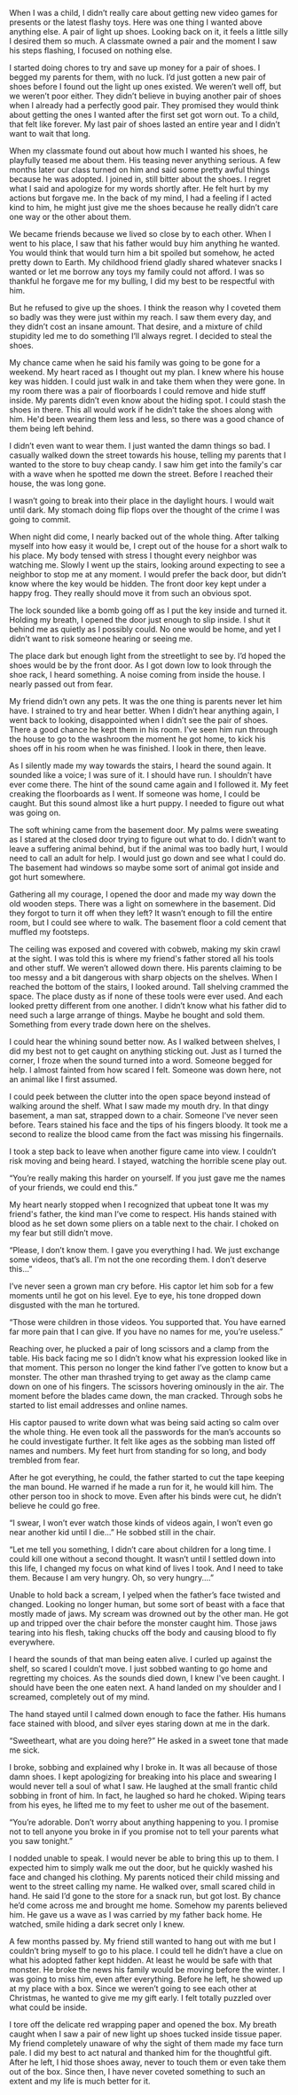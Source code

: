 When I was a child, I didn’t really care about getting new video games for presents or the latest flashy toys. Here was one thing I wanted above anything else. A pair of light up shoes. Looking back on it, it feels a little silly I desired them so much. A classmate owned a pair and the moment I saw his steps flashing, I focused on nothing else. 

I started doing chores to try and save up money for a pair of shoes. I begged my parents for them, with no luck. I’d just gotten a new pair of shoes before I found out the light up ones existed. We weren’t well off, but we weren’t poor either. They didn’t believe in buying another pair of shoes when I already had a perfectly good pair. They promised they would think about getting the ones I wanted after the first set got worn out. To a child, that felt like forever. My last pair of shoes lasted an entire year and I didn’t want to wait that long. 

When my classmate found out about how much I wanted his shoes, he playfully teased me about them. His teasing never anything serious. A few months later our class turned on him and said some pretty awful things because he was adopted. I joined in, still bitter about the shoes. I regret what I said and apologize for my words shortly after. He felt hurt by my actions but forgave me. In the back of my mind, I had a feeling if I acted kind to him, he might just give me the shoes because he really didn’t care one way or the other about them. 

We became friends because we lived so close by to each other. When I went to his place, I saw that his father would buy him anything he wanted. You would think that would turn him a bit spoiled but somehow, he acted pretty down to Earth. My childhood friend gladly shared whatever snacks I wanted or let me borrow any toys my family could not afford. I was so thankful he forgave me for my bulling, I did my best to be respectful with him. 

But he refused to give up the shoes. I think the reason why I coveted them so badly was they were just within my reach. I saw them every day, and they didn’t cost an insane amount. That desire, and a mixture of child stupidity led me to do something I’ll always regret. I decided to steal the shoes. 

My chance came when he said his family was going to be gone for a weekend. My heart raced as I thought out my plan. I knew where his house key was hidden. I could just walk in and take them when they were gone. In my room there was a pair of floorboards I could remove and hide stuff inside. My parents didn’t even know about the hiding spot. I could stash the shoes in there. This all would work if he didn’t take the shoes along with him. He'd been wearing them less and less, so there was a good chance of them being left behind. 

I didn’t even want to wear them. I just wanted the damn things so bad. I casually walked down the street towards his house, telling my parents that I wanted to the store to buy cheap candy. I saw him get into the family's car with a wave when he spotted me down the street. Before I reached their house, the was long gone.  

I wasn’t going to break into their place in the daylight hours. I would wait until dark. My stomach doing flip flops over the thought of the crime I was going to commit.  

When night did come, I nearly backed out of the whole thing. After talking myself into how easy it would be, I crept out of the house for a short walk to his place. My body tensed with stress I thought every neighbor was watching me. Slowly I went up the stairs, looking around expecting to see a neighbor to stop me at any moment. I would prefer the back door, but didn’t know where the key would be hidden. The front door key kept under a happy frog. They really should move it from such an obvious spot.  

The lock sounded like a bomb going off as I put the key inside and turned it. Holding my breath, I opened the door just enough to slip inside. I shut it behind me as quietly as I possibly could. No one would be home, and yet I didn’t want to risk someone hearing or seeing me. 

The place dark but enough light from the streetlight to see by. I’d hoped the shoes would be by the front door. As I got down low to look through the shoe rack, I heard something. A noise coming from inside the house. I nearly passed out from fear. 

My friend didn’t own any pets. It was the one thing is parents never let him have. I strained to try and hear better. When I didn’t hear anything again, I went back to looking, disappointed when I didn’t see the pair of shoes. There a good chance he kept them in his room. I’ve seen him run through the house to go to the washroom the moment he got home, to kick his shoes off in his room when he was finished. I look in there, then leave. 

As I silently made my way towards the stairs, I heard the sound again. It sounded like a voice; I was sure of it. I should have run. I shouldn’t have ever come there.  The hint of the sound came again and I followed it. My feet creaking the floorboards as I went. If someone was home, I could be caught. But this sound almost like a hurt puppy. I needed to figure out what was going on. 

The soft whining came from the basement door. My palms were sweating as I stared at the closed door trying to figure out what to do. I didn’t want to leave a suffering animal behind, but if the animal was too badly hurt, I would need to call an adult for help. I would just go down and see what I could do. The basement had windows so maybe some sort of animal got inside and got hurt somewhere. 

Gathering all my courage, I opened the door and made my way down the old wooden steps. There was a light on somewhere in the basement. Did they forgot to turn it off when they left? It wasn’t enough to fill the entire room, but I could see where to walk. The basement floor a cold cement that muffled my footsteps. 

The ceiling was exposed and covered with cobweb, making my skin crawl at the sight. I was told this is where my friend's father stored all his tools and other stuff. We weren’t allowed down there. His parents claiming to be too messy and a bit dangerous with sharp objects on the shelves. When I reached the bottom of the stairs, I looked around. Tall shelving crammed the space. The place dusty as if none of these tools were ever used. And each looked pretty different from one another. I didn’t know what his father did to need such a large arrange of things. Maybe he bought and sold them. Something from every trade down here on the shelves.  

I could hear the whining sound better now. As I walked between shelves, I did my best not to get caught on anything sticking out. Just as I turned the corner, I froze when the sound turned into a word. Someone begged for help. I almost fainted from how scared I felt. Someone was down here, not an animal like I first assumed. 

I could peek between the clutter into the open space beyond instead of walking around the shelf. What I saw made my mouth dry. In that dingy basement, a man sat, strapped down to a chair. Someone I've never seen before. Tears stained his face and the tips of his fingers bloody. It took me a second to realize the blood came from the fact was missing his fingernails. 

I took a step back to leave when another figure came into view. I couldn’t risk moving and being heard. I stayed, watching the horrible scene play out. 

“You’re really making this harder on yourself. If you just gave me the names of your friends, we could end this.” 

My heart nearly stopped when I recognized that upbeat tone It was my friend's father, the kind man I’ve come to respect. His hands stained with blood as he set down some pliers on a table next to the chair. I choked on my fear but still didn’t move. 

“Please, I don’t know them. I gave you everything I had. We just exchange some videos, that’s all. I'm not the one recording them. I don’t deserve this...” 

I’ve never seen a grown man cry before. His captor let him sob for a few moments until he got on his level. Eye to eye, his tone dropped down disgusted with the man he tortured.  

“Those were children in those videos. You supported that. You have earned far more pain that I can give. If you have no names for me, you’re useless.” 

Reaching over, he plucked a pair of long scissors and a clamp from the table. His back facing me so I didn’t know what his expression looked like in that moment. This person no longer the kind father I’ve gotten to know but a monster. The other man thrashed trying to get away as the clamp came down on one of his fingers. The scissors hovering ominously in the air. The moment before the blades came down, the man cracked. Through sobs he started to list email addresses and online names.  

His captor paused to write down what was being said acting so calm over the whole thing. He even took all the passwords for the man’s accounts so he could investigate further. It felt like ages as the sobbing man listed off names and numbers. My feet hurt from standing for so long, and body trembled from fear. 

After he got everything, he could, the father started to cut the tape keeping the man bound. He warned if he made a run for it, he would kill him. The other person too in shock to move. Even after his binds were cut, he didn’t believe he could go free.  

“I swear, I won’t ever watch those kinds of videos again, I won’t even go near another kid until I die...” He sobbed still in the chair. 

“Let me tell you something, I didn’t care about children for a long time. I could kill one without a second thought. It wasn’t until I settled down into this life, I changed my focus on what kind of lives I took. And I need to take them. Because I am very hungry. Oh, so very hungry....” 

Unable to hold back a scream, I yelped when the father’s face twisted and changed. Looking no longer human, but some sort of beast with a face that mostly made of jaws. My scream was drowned out by the other man. He got up and tripped over the chair before the monster caught him. Those jaws tearing into his flesh, taking chucks off the body and causing blood to fly everywhere. 

I heard the sounds of that man being eaten alive. I curled up against the shelf, so scared I couldn’t move. I just sobbed wanting to go home and regretting my choices. As the sounds died down, I knew I've been caught. I should have been the one eaten next. A hand landed on my shoulder and I screamed, completely out of my mind.  

The hand stayed until I calmed down enough to face the father. His humans face stained with blood, and silver eyes staring down at me in the dark. 

“Sweetheart, what are you doing here?” He asked in a sweet tone that made me sick. 

I broke, sobbing and explained why I broke in. It was all because of those damn shoes. I kept apologizing for breaking into his place and swearing I would never tell a soul of what I saw. He laughed at the small frantic child sobbing in front of him. In fact, he laughed so hard he choked. Wiping tears from his eyes, he lifted me to my feet to usher me out of the basement.  

“You’re adorable. Don’t worry about anything happening to you. I promise not to tell anyone you broke in if you promise not to tell your parents what you saw tonight.” 

I nodded unable to speak. I would never be able to bring this up to them. I expected him to simply walk me out the door, but he quickly washed his face and changed his clothing. My parents noticed their child missing and went to the street calling my name. He walked over, small scared child in hand. He said I’d gone to the store for a snack run, but got lost. By chance he’d come across me and brought me home. Somehow my parents believed him. He gave us a wave as I was carried by my father back home. He watched, smile hiding a dark secret only I knew. 

A few months passed by. My friend still wanted to hang out with me but I couldn’t bring myself to go to his place. I could tell he didn’t have a clue on what his adopted father kept hidden. At least he would be safe with that monster.  He broke the news his family would be moving before the winter. I was going to miss him, even after everything. Before he left, he showed up at my place with a box. Since we weren’t going to see each other at Christmas, he wanted to give me my gift early. I felt totally puzzled over what could be inside. 

I tore off the delicate red wrapping paper and opened the box. My breath caught when I saw a pair of new light up shoes tucked inside tissue paper. My friend completely unaware of why the sight of them made my face turn pale. I did my best to act natural and thanked him for the thoughtful gift. After he left, I hid those shoes away, never to touch them or even take them out of the box. Since then, I have never coveted something to such an extent and my life is much better for it.